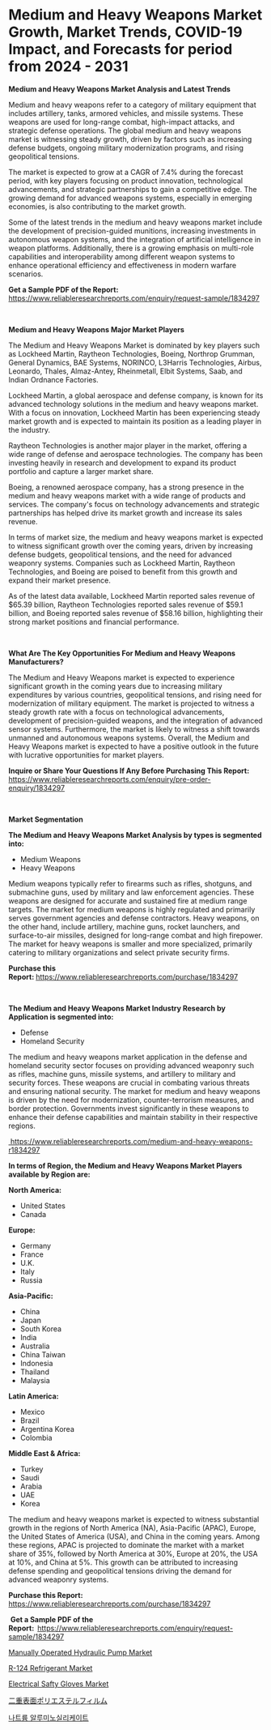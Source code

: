 <p><h1>Medium and Heavy Weapons Market Growth, Market Trends, COVID-19 Impact, and Forecasts for period from 2024 - 2031</h1></p><p><strong>Medium and Heavy Weapons Market Analysis and Latest Trends</strong></p>
<p><p>Medium and heavy weapons refer to a category of military equipment that includes artillery, tanks, armored vehicles, and missile systems. These weapons are used for long-range combat, high-impact attacks, and strategic defense operations. The global medium and heavy weapons market is witnessing steady growth, driven by factors such as increasing defense budgets, ongoing military modernization programs, and rising geopolitical tensions.</p><p>The market is expected to grow at a CAGR of 7.4% during the forecast period, with key players focusing on product innovation, technological advancements, and strategic partnerships to gain a competitive edge. The growing demand for advanced weapons systems, especially in emerging economies, is also contributing to the market growth.</p><p>Some of the latest trends in the medium and heavy weapons market include the development of precision-guided munitions, increasing investments in autonomous weapon systems, and the integration of artificial intelligence in weapon platforms. Additionally, there is a growing emphasis on multi-role capabilities and interoperability among different weapon systems to enhance operational efficiency and effectiveness in modern warfare scenarios.</p></p>
<p><strong>Get a Sample PDF of the Report:&nbsp;</strong> <a href="https://www.reliableresearchreports.com/enquiry/request-sample/1834297">https://www.reliableresearchreports.com/enquiry/request-sample/1834297</a></p>
<p>&nbsp;</p>
<p><strong>Medium and Heavy Weapons Major Market Players</strong></p>
<p><p>The Medium and Heavy Weapons Market is dominated by key players such as Lockheed Martin, Raytheon Technologies, Boeing, Northrop Grumman, General Dynamics, BAE Systems, NORINCO, L3Harris Technologies, Airbus, Leonardo, Thales, Almaz-Antey, Rheinmetall, Elbit Systems, Saab, and Indian Ordnance Factories.</p><p>Lockheed Martin, a global aerospace and defense company, is known for its advanced technology solutions in the medium and heavy weapons market. With a focus on innovation, Lockheed Martin has been experiencing steady market growth and is expected to maintain its position as a leading player in the industry.</p><p>Raytheon Technologies is another major player in the market, offering a wide range of defense and aerospace technologies. The company has been investing heavily in research and development to expand its product portfolio and capture a larger market share.</p><p>Boeing, a renowned aerospace company, has a strong presence in the medium and heavy weapons market with a wide range of products and services. The company's focus on technology advancements and strategic partnerships has helped drive its market growth and increase its sales revenue.</p><p>In terms of market size, the medium and heavy weapons market is expected to witness significant growth over the coming years, driven by increasing defense budgets, geopolitical tensions, and the need for advanced weaponry systems. Companies such as Lockheed Martin, Raytheon Technologies, and Boeing are poised to benefit from this growth and expand their market presence.</p><p>As of the latest data available, Lockheed Martin reported sales revenue of $65.39 billion, Raytheon Technologies reported sales revenue of $59.1 billion, and Boeing reported sales revenue of $58.16 billion, highlighting their strong market positions and financial performance.</p></p>
<p>&nbsp;</p>
<p><strong>What Are The Key Opportunities For Medium and Heavy Weapons Manufacturers?</strong></p>
<p><p>The Medium and Heavy Weapons market is expected to experience significant growth in the coming years due to increasing military expenditures by various countries, geopolitical tensions, and rising need for modernization of military equipment. The market is projected to witness a steady growth rate with a focus on technological advancements, development of precision-guided weapons, and the integration of advanced sensor systems. Furthermore, the market is likely to witness a shift towards unmanned and autonomous weapons systems. Overall, the Medium and Heavy Weapons market is expected to have a positive outlook in the future with lucrative opportunities for market players.</p></p>
<p><strong>Inquire or Share Your Questions If Any Before Purchasing This Report:</strong> <a href="https://www.reliableresearchreports.com/enquiry/pre-order-enquiry/1834297">https://www.reliableresearchreports.com/enquiry/pre-order-enquiry/1834297</a></p>
<p>&nbsp;</p>
<p><strong>Market Segmentation</strong></p>
<p><strong>The Medium and Heavy Weapons Market Analysis by types is segmented into:</strong></p>
<p><ul><li>Medium Weapons</li><li>Heavy Weapons</li></ul></p>
<p><p>Medium weapons typically refer to firearms such as rifles, shotguns, and submachine guns, used by military and law enforcement agencies. These weapons are designed for accurate and sustained fire at medium range targets. The market for medium weapons is highly regulated and primarily serves government agencies and defense contractors. Heavy weapons, on the other hand, include artillery, machine guns, rocket launchers, and surface-to-air missiles, designed for long-range combat and high firepower. The market for heavy weapons is smaller and more specialized, primarily catering to military organizations and select private security firms.</p></p>
<p><strong>Purchase this Report:&nbsp;</strong><a href="https://www.reliableresearchreports.com/purchase/1834297">https://www.reliableresearchreports.com/purchase/1834297</a></p>
<p>&nbsp;</p>
<p><strong>The Medium and Heavy Weapons Market Industry Research by Application is segmented into:</strong></p>
<p><ul><li>Defense</li><li>Homeland Security</li></ul></p>
<p><p>The medium and heavy weapons market application in the defense and homeland security sector focuses on providing advanced weaponry such as rifles, machine guns, missile systems, and artillery to military and security forces. These weapons are crucial in combating various threats and ensuring national security. The market for medium and heavy weapons is driven by the need for modernization, counter-terrorism measures, and border protection. Governments invest significantly in these weapons to enhance their defense capabilities and maintain stability in their respective regions.</p></p>
<p><a href="https://www.reliableresearchreports.com/medium-and-heavy-weapons-r1834297">&nbsp;https://www.reliableresearchreports.com/medium-and-heavy-weapons-r1834297</a></p>
<p><strong>In terms of Region, the Medium and Heavy Weapons Market Players available by Region are:</strong></p>
<p>
    <p> <strong> North America: </strong>
        <ul>
            <li>United States</li>
            <li>Canada</li>
        </ul>
        </p> 
    <p> <strong> Europe: </strong>
        <ul>
            <li>Germany</li>
            <li>France</li>
            <li>U.K.</li>
            <li>Italy</li>
            <li>Russia</li>
        </ul>
        </p> 
    <p> <strong> Asia-Pacific: </strong>
        <ul>
            <li>China</li>
            <li>Japan</li>
            <li>South Korea</li>
            <li>India</li>
            <li>Australia</li>
            <li>China Taiwan</li>
            <li>Indonesia</li>
            <li>Thailand</li>
            <li>Malaysia</li>
        </ul>
        </p> 
    <p> <strong> Latin America: </strong>
        <ul>
            <li>Mexico</li>
            <li>Brazil</li>
            <li>Argentina Korea</li>
            <li>Colombia</li>
        </ul>
        </p> 
    <p> <strong> Middle East & Africa: </strong>
        <ul>
            <li>Turkey</li>
            <li>Saudi</li>
            <li>Arabia</li>
            <li>UAE</li>
            <li>Korea</li>
        </ul>
    </p>
    </p>
<p><p>The medium and heavy weapons market is expected to witness substantial growth in the regions of North America (NA), Asia-Pacific (APAC), Europe, the United States of America (USA), and China in the coming years. Among these regions, APAC is projected to dominate the market with a market share of 35%, followed by North America at 30%, Europe at 20%, the USA at 10%, and China at 5%. This growth can be attributed to increasing defense spending and geopolitical tensions driving the demand for advanced weaponry systems.</p></p>
<p><strong>Purchase this Report: </strong><a href="https://www.reliableresearchreports.com/purchase/1834297">https://www.reliableresearchreports.com/purchase/1834297</a></p>
<p>&nbsp;<strong>Get a Sample PDF of the Report:&nbsp;&nbsp;</strong><a href="https://www.reliableresearchreports.com/enquiry/request-sample/1834297">https://www.reliableresearchreports.com/enquiry/request-sample/1834297</a></p>
<p><strong></strong></p>
<p><p><a href="https://github.com/Angelnienowdseej3e45z3p8c/Market-Research-Report-List-3/blob/main/manually-operated-hydraulic-pump-market.md">Manually Operated Hydraulic Pump Market</a></p><p><a href="https://www.linkedin.com/pulse/r-124-refrigerant-market-global-regional-analysis-2024-2031-petuc?trackingId=Feo5gLT%2FcOsi2omWFJ%2BivQ%3D%3D">R-124 Refrigerant Market</a></p><p><a href="https://www.linkedin.com/pulse/electrical-safty-gloves-market-size-share-amp-trends-analysis-1vecc?trackingId=ZQoLqN%2FwvNt%2FIgrDBMm9BQ%3D%3D">Electrical Safty Gloves Market</a></p><p><a href="https://github.com/DayanaRunolfsdottir/Market-Research-Report-List-1/blob/main/5562943163629.md">二重表面ポリエステルフィルム</a></p><p><a href="https://github.com/bvubpqd5241630/Market-Research-Report-List-2/blob/main/8576954176171.md">나트륨 알루미노실리케이트</a></p></p>